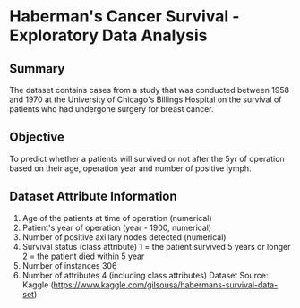 <h1>Haberman's Cancer Survival - Exploratory Data Analysis</h1>
<h2>Summary</h2>
The dataset contains cases from a study that was conducted between 1958 and 1970 at the University of Chicago's Billings Hospital on the survival of patients who had undergone surgery for breast cancer.
<h2>Objective</h2>
To predict whether a patients will survived or not after the 5yr of operation based on their age, operation year and number of positive lymph.
<h2>Dataset Attribute Information</h2>

1. Age of the patients at time of operation (numerical)
2. Patient's year of operation (year - 1900, numerical)
3. Number of positive axillary nodes detected (numerical)
4. Survival status (class attribute) 1 = the patient survived 5 years or longer 2 = the patient died within 5 year
5. Number of instances 306 
6. Number of attributes 4 (including class attributes)
Dataset Source:
Kaggle (https://www.kaggle.com/gilsousa/habermans-survival-data-set)
